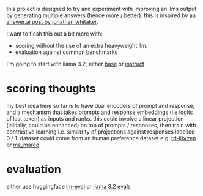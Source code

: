 this project is designed to try and experiment with improving an llms output by generating multiple answers (hence more / better). this is inspired by [an answer.ai post by jonathan whitaker](https://www.answer.ai/posts/2024-05-17-more-better.html).

I want to flesh this out a bit more with:
- scoring without the use of an extra heavyweight llm.  
- evaluation against common benchmarks

I'm going to start with llama 3.2, either [base](https://huggingface.co/meta-llama/Llama-3.2-1B) or [instruct](https://huggingface.co/meta-llama/Llama-3.2-1B-Instruct)

# scoring thoughts

my best idea here so far is to have dual encoders of prompt and response, and a mechanism that takes prompts and response embeddings (i.e logits of last token) as inputs and ranks. this could involve a linear projection (initially, could be enhanced) on top of prompts / responses, then train with contrastive learning i.e. similarity of projections against responses labelled 0 / 1. 
dataset could come from an human preference dataset e.g. [trl-lib/zen](https://huggingface.co/datasets/trl-lib/zen) or [ms_marco](https://huggingface.co/datasets/microsoft/ms_marco)

# evaluation
either use huggingface [lm-eval](https://github.com/huggingface/lm-evaluation-harness) or [llama 3.2 evals](https://huggingface.co/collections/meta-llama/llama-32-evals-66f44b3d2df1c7b136d821f0)
